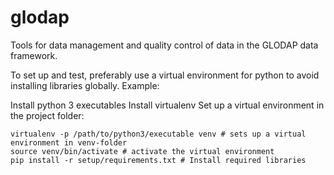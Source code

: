 # glodap
Tools for data management and quality control of data in the GLODAP data framework.

To set up and test, preferably use a virtual environment for python to avoid installing libraries globally. Example:

Install python 3 executables
Install virtualenv
Set up a virtual environment in the project folder:

    virtualenv -p /path/to/python3/executable venv # sets up a virtual environment in venv-folder
    source venv/bin/activate # activate the virtual environment
    pip install -r setup/requirements.txt # Install required libraries
